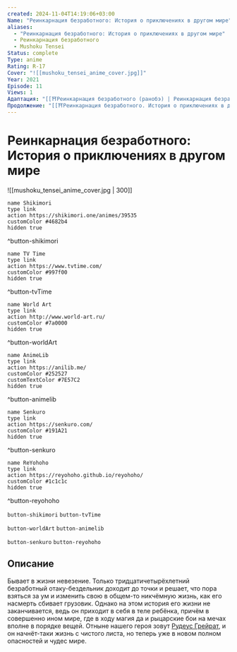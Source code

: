 ```yaml
---
created: 2024-11-04T14:19:06+03:00
Name: "Реинкарнация безработного: История о приключениях в другом мире"
aliases:
  - "Реинкарнация безработного: История о приключениях в другом мире"
  - Реинкарнация безработного
  - Mushoku Tensei
Status: complete
Type: anime
Rating: R-17
Cover: "![[mushoku_tensei_anime_cover.jpg]]"
Year: 2021
Episode: 11
Views: 1
Адаптация: "[[⛩️Реинкарнация безработного (ранобэ) | Реинкарнация безработного]]"
Продолжение: "[[⛩️Реинкарнация безработного. История о приключениях в другом мире. Часть 2 (аниме) | Реинкарнация безработного. Часть 2]]"
---
```


# Реинкарнация безработного: История о приключениях в другом мире

![[mushoku_tensei_anime_cover.jpg | 300]]

```button
name Shikimori
type link
action https://shikimori.one/animes/39535
customColor #4682b4
hidden true
```
^button-shikimori

```button
name TV Time
type link
action https://www.tvtime.com/
customColor #997f00
hidden true
```
^button-tvTime

```button
name World Art
type link
action http://www.world-art.ru/
customColor #7a0000
hidden true
```
^button-worldArt

```button
name AnimeLib
type link
action https://anilib.me/
customColor #252527
customTextColor #7E57C2
hidden true
```
^button-animelib

```button
name Senkuro
type link
action https://senkuro.com/
customColor #191A21
hidden true
```
^button-senkuro

```button
name ReYohoho
type link
action https://reyohoho.github.io/reyohoho/
customColor #1c1c1c
hidden true
```
^button-reyohoho

`button-shikimori` `button-tvTime`

`button-worldArt` `button-animelib`

`button-senkuro` `button-reyohoho`

## Описание

Бывает в жизни невезение. Только тридцатичетырёхлетний безработный отаку-бездельник доходит до точки и решает, что пора взяться за ум и изменить свою в общем-то никчёмную жизнь, как его насмерть сбивает грузовик. Однако на этом история его жизни не заканчивается, ведь он приходит в себя в теле ребёнка, причём в совершенно ином мире, где в ходу магия да и рыцарские бои на мечах вполне в порядке вещей. Отныне нашего героя зовут [Рудеус Грейрат](https://shikimori.one/characters/111245-rudeus-greyrat), и он начнёт-таки жизнь с чистого листа, но теперь уже в новом полном опасностей и чудес мире.

